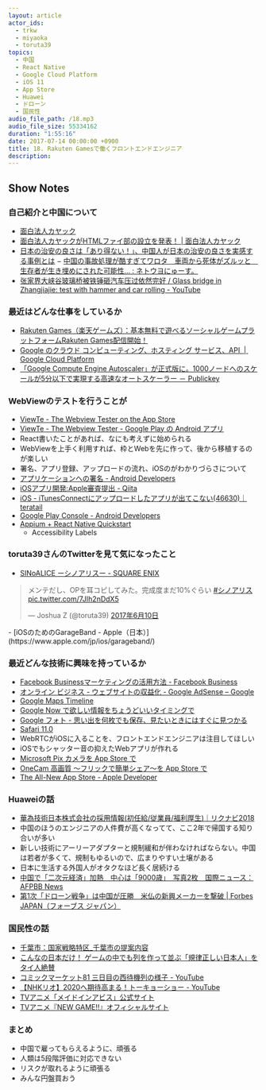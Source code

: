 ```yaml
---
layout: article
actor_ids:
  - trkw
  - miyaoka
  - toruta39
topics:
  - 中国
  - React Native
  - Google Cloud Platform
  - iOS 11
  - App Store
  - Huawei
  - ドローン
  - 国民性
audio_file_path: /18.mp3
audio_file_size: 55334162
duration: "1:55:16"
date: 2017-07-14 00:00:00 +0900
title: 18. Rakuten Gamesで働くフロントエンドエンジニア
description:
---
```


## Show Notes

### 自己紹介と中国について
- [面白法人カヤック](https://www.kayac.com/)
- [面白法人カヤックがHTMLファイ部の設立を発表！ | 面白法人カヤック](https://www.kayac.com/news/2011/09/html5_kayac)
- [日本の治安の良さは「あり得ない！」、中国人が日本の治安の良さを実感する事例とは](http://news.searchina.net/id/1615877?page=1)
− [中国の事故処理が酷すぎてワロタ　車両から死体がズルッと　生存者が生き埋めにされた可能性… : ネトウヨにゅーす。](http://netouyonews.net/archives/5394272.html)
- [张家界大峡谷玻璃桥被铁锤砸汽车压过依然完好 / Glass bridge in Zhangjiajie: test with hammer and car rolling - YouTube](https://www.youtube.com/watch?v=qZ9IylDwNaw)

### 最近はどんな仕事をしているか
- [Rakuten Games（楽天ゲームズ）：基本無料で遊べるソーシャルゲームプラットフォームRakuten Games配信開始！](https://rgames.jp/)
- [Google のクラウド コンピューティング、ホスティング サービス、API &nbsp;|&nbsp; Google Cloud Platform](https://cloud.google.com/)
- [「Google Compute Engine Autoscaler」が正式版に。1000ノードへのスケールが5分以下で実現する高速なオートスケーラー － Publickey](http://www.publickey1.jp/blog/15/google_compute_engine_autoscaler10005.html)

### WebViewのテストを行うことが
- [ViewTe - The Webview Tester on the App Store](https://itunes.apple.com/us/app/viewte-the-webview-tester/id1237657148)
- [ViewTe - The Webview Tester - Google Play の Android アプリ](https://play.google.com/store/apps/details?id=com.webviewtester)
- React書いたことがあれば、なにも考えずに始められる
- WebViewを上手く利用すれば、枠とWebを先に作って、後から移植するのが楽しい
- 署名、アプリ登録、アップロードの流れ、iOSのがわかりづらさについて
- [アプリケーションへの署名 - Android Developers](https://developer.android.com/guide/publishing/app-signing.html?hl=ja)
- [iOSアプリ開発:Apple審査提出 - Qiita](http://qiita.com/pgcmg00/items/1a0c0207efb04eaec016)
- [iOS - iTunesConnectにアップロードしたアプリが出てこない(46630)｜teratail](https://teratail.com/questions/46630)
- [Google Play Console - Android Developers](https://developer.android.com/distribute/console/index.html)
- [Appium + React Native Quickstart](http://chase-seibert.github.io/blog/2017/01/06/appium-react-native-quickstart.html)
  - Accessibility Labels

### toruta39さんのTwitterを見て気になったこと
- [SINoALICE ーシノアリスー - SQUARE ENIX](http://sinoalice.jp/)
<blockquote class="twitter-tweet" data-lang="ja"><p lang="ja" dir="ltr">メンテだし、OPを耳コピしてみた。完成度まだ10%ぐらい <a href="https://twitter.com/hashtag/%E3%82%B7%E3%83%8E%E3%82%A2%E3%83%AA%E3%82%B9?src=hash">#シノアリス</a> <a href="https://t.co/7JIh2nDdX5">pic.twitter.com/7JIh2nDdX5</a></p>&mdash; Joshua Z (@toruta39) <a href="https://twitter.com/toruta39/status/873409008471728128">2017年6月10日</a></blockquote>
<script async src="//platform.twitter.com/widgets.js" charset="utf-8"></script>
- [iOSのためのGarageBand - Apple（日本）](https://www.apple.com/jp/ios/garageband/)

### 最近どんな技術に興味を持っているか
- [Facebook Businessマーケティングの活用方法 - Facebook Business](https://www.facebook.com/business/overview)
- [オンライン ビジネス - ウェブサイトの収益化 - Google AdSense – Google](https://www.google.co.jp/adsense/start/#/?modal_active=none)
- [Google Maps Timeline](https://www.google.com/maps/timeline?pb)
- [Google Now で欲しい情報をちょうどいいタイミングで](https://www.google.com/intl/ja/landing/now/)
- [Google フォト - 思い出を何枚でも保存、見たいときにはすぐに見つかる](https://www.google.com/photos/about/)
- [Safari 11.0](https://developer.apple.com/library/content/releasenotes/General/WhatsNewInSafari/Safari_11_0/Safari_11_0.html)
- WebRTCがiOSに入ることを、フロントエンドエンジニアは注目してほしい
- iOSでもシャッター音の抑えたWebアプリが作れる
- [Microsoft Pix カメラを App Store で](https://itunes.apple.com/jp/app/microsoft-pix-%E3%82%AB%E3%83%A1%E3%83%A9/id1127910488?mt=8)
- [OneCam 高画質 〜フリックで簡単シェア〜を App Store で](https://itunes.apple.com/jp/app/onecam-%E9%AB%98%E7%94%BB%E8%B3%AA-%E3%83%95%E3%83%AA%E3%83%83%E3%82%AF%E3%81%A7%E7%B0%A1%E5%8D%98%E3%82%B7%E3%82%A7%E3%82%A2/id422845617?mt=8)
- [The All-New App Store - Apple Developer](https://developer.apple.com/app-store/whats-new/)

### Huaweiの話
- [華為技術日本株式会社の採用情報(初任給/従業員/福利厚生)｜リクナビ2018](https://job.rikunabi.com/2018/company/r218130057/employ/?isc=ps342)
- 中国のほうのエンジニアの人件費が高くなってて、ここ2年で帰国する知り合いが多い
- 新しい技術にアーリーアダプターと規制緩和が伴わなければならない。中国は若者が多くて、規制もゆるいので、広まりやすい土壌がある
- 日本に生活する外国人がオタクなほど長く居続ける
- [中国で「二次元経済」加熱　中心は「9000歳」　写真2枚　国際ニュース：AFPBB News](http://www.afpbb.com/articles/-/3135510)
- [第1次「ドローン戦争」は中国が圧勝　米仏の新興メーカーを撃破 | Forbes JAPAN（フォーブス ジャパン）](https://forbesjapan.com/articles/detail/15101)

### 国民性の話
- [千葉市：国家戦略特区_千葉市の提案内容](https://www.city.chiba.jp/sogoseisaku/sogoseisaku/tokku/tokku_proposal.html)
- [こんなの日本だけ！ ゲームの中でも列を作って並ぶ「規律正しい日本人」をタイ人絶賛](http://thailog.net/2014/12/14/17098/)
- [コミックマーケット81 三日目の西待機列の様子 - YouTube](https://www.youtube.com/watch?v=QwfZZG4Q_FE)
- [【NHKリオ】2020へ期待高まる！トーキョーショー - YouTube](https://www.youtube.com/watch?v=sk6uU8gb8PA)
- [TVアニメ「メイドインアビス」公式サイト](http://miabyss.com/)
- [TVアニメ『NEW GAME!!』オフィシャルサイト](http://newgame-anime.com/)

### まとめ
- 中国で雇ってもらえるように、頑張る
- 人類は5段階評価に対応できない
- リスクが取れるように頑張る
- みんな円盤買おう
